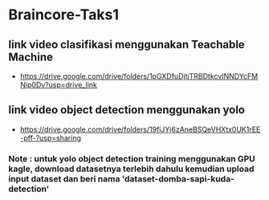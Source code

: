 # Braincore-Taks1
## link video clasifikasi menggunakan Teachable Machine
- https://drive.google.com/drive/folders/1pGXDfuDjtjTRBDtkcvINNDYcFMNip0Dv?usp=drive_link
## link video object detection menggunakan yolo
- https://drive.google.com/drive/folders/19fiJYj6zAneBSQeVHXtx0UK1rEE-pff-?usp=sharing

### Note : untuk yolo object detection training menggunakan GPU kagle, download datasetnya terlebih dahulu kemudian upload input dataset dan beri nama 'dataset-domba-sapi-kuda-detection'
